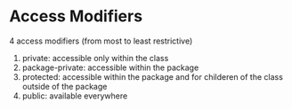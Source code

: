 # Access Modifiers
4 access modifiers (from most to least restrictive)
1. private: accessible only within the class
2. package-private: accessible within the package
3. protected: accessible within the package and for childeren of the class outside of the package
4. public: available everywhere

